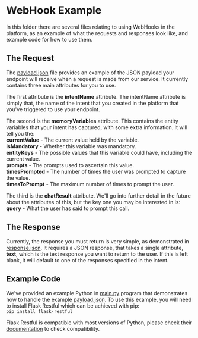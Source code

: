 # WebHook Example
In this folder there are several files relating to using WebHooks in the platform, as an example of what the requests and responses look like, and example code for how to use them.

## The Request  
The [payload.json](payload.json) file provides an example of the JSON payload your endpoint will receive when a request is made from our service. It currently contains three main attributes for you to use.

The first attribute is the **intentName** attribute. The intentName attribute is simply that, the name of the intent that you created in the platform that you've triggered to use your endpoint.

The second is the **memoryVariables** attribute. This contains the entity variables that your intent has captured, with some extra information. It will tell you the:  
**currentValue** - The current value held by the variable.  
**isMandatory** - Whether this variable was mandatory.  
**entityKeys** - The possible values that this variable could have, including the current value.  
**prompts** - The prompts used to ascertain this value.  
**timesPrompted** - The number of times the user was prompted to capture the value.  
**timesToPrompt** - The maximum number of times to prompt the user.  

The third is the **chatResult** attribute. We'll go into further detail in the future about the attributes of this, but the key one you may be interested in is:  
**query** - What the user has said to prompt this call.

## The Response
Currently, the response you must return is very simple, as demonstrated in [response.json](response.json). It requires a JSON response, that takes a single attribute, **text**, which is the text response you want to return to the user. If this is left blank, it will default to one of the responses specified in the intent.

## Example Code
We've provided an example Python in [main.py](main.py) program that demonstrates how to handle the example [payload.json](payload.json). To use this example, you will need to install Flask Restful which can be achieved with pip:  
`pip install flask-restful`

Flask Restful is compatible with most versions of Python, please check their [documentation](http://flask-restful.readthedocs.io/en/0.3.5/installation.html) to check compatibility.